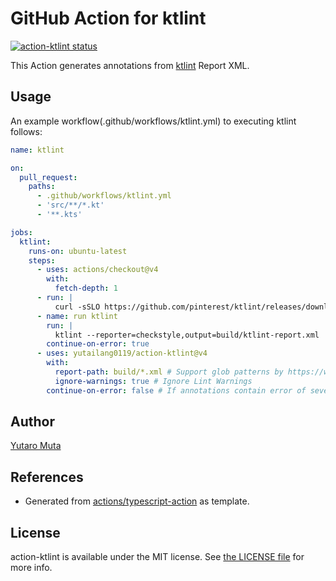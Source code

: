 # GitHub Action for ktlint

<a href="https://github.com/yutailang0119/action-ktlint/actions"><img alt="action-ktlint status" src="https://github.com/yutailang0119/action-ktlint/workflows/build-test/badge.svg"></a>

This Action generates annotations from [ktlint](https://ktlint.github.io) Report
XML.

## Usage

An example workflow(.github/workflows/ktlint.yml) to executing ktlint follows:

```yml
name: ktlint

on:
  pull_request:
    paths:
      - .github/workflows/ktlint.yml
      - 'src/**/*.kt'
      - '**.kts'

jobs:
  ktlint:
    runs-on: ubuntu-latest
    steps:
      - uses: actions/checkout@v4
        with:
          fetch-depth: 1
      - run: |
          curl -sSLO https://github.com/pinterest/ktlint/releases/download/1.2.1/ktlint && chmod a+x ktlint && sudo mv ktlint /usr/local/bin/
      - name: run ktlint
        run: |
          ktlint --reporter=checkstyle,output=build/ktlint-report.xml
        continue-on-error: true
      - uses: yutailang0119/action-ktlint@v4
        with:
          report-path: build/*.xml # Support glob patterns by https://www.npmjs.com/package/@actions/glob
          ignore-warnings: true # Ignore Lint Warnings
        continue-on-error: false # If annotations contain error of severity, action-ktlint exit 1.
```

## Author

[Yutaro Muta](https://github.com/yutailang0119)

## References

- Generated from
  [actions/typescript-action](https://github.com/actions/typescript-action) as
  template.

## License

action-ktlint is available under the MIT license. See
[the LICENSE file](./LICENSE) for more info.
